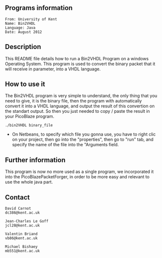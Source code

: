 ## Programs information

    From: University of Kent
    Name: Bin2VHDL
    Language: Java
    Date: August 2012


## Description

This README file details how to run a Bin2VHDL Program on a windows Operating
System.
This program is used to convert the binary packet that it will receive in 
parameter, into a VHDL language.


## How to use it

The Bin2VHDL program is very simple to understand, the only thing that you
need to give, it is the binary file, then the program with automatically 
convert it into a VHDL language, and output the result of this convertion
on the standart output. So then you just needed to copy / paste the result
in your PicoBlaze program.

    ./bin2VHDL binary_file

- On Netbeans, to specify which file you gonna use, you have to right clic
on your project, then go into the "properties", then go to "run" tab, and 
specify the name of the file into the "Arguments field.


## Further information

This program is now no more used as a single program, we incorporated it
into the PicoBlazePacketForger, in order to be more easy and relevant
to use the whole java part.

## Contact

    David Carnot
    dc386@kent.ac.uk

    Jean-Charles Le Goff
    jcl28@kent.ac.uk

    Valentin Briand
    vb86@kent.ac.uk

    Michael Bishaey
    mb551@kent.ac.uk